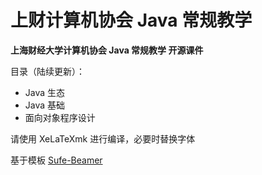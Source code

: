 # 上财计算机协会 Java 常规教学

**上海财经大学计算机协会 Java 常规教学 开源课件**

目录（陆续更新）：

* Java 生态
* Java 基础
* 面向对象程序设计

请使用 XeLaTeXmk 进行编译，必要时替换字体

基于模板 [Sufe-Beamer](https://github.com/Su-luoya/Sufe-Beamer)
